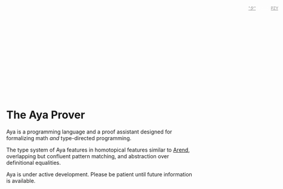 <div class="header-img">
  <div class="header-img-copyright">
    <a href="https://www.pixiv.net/artworks/88666068">"夕"</a>
    &copy; 2021
    <a href="https://www.pixiv.net/users/17796967/artworks">PZY</a>.
  </div>
</div>

<div class="spacer"></div>

<!-- <div class="title">The Aya Prover</div> -->

<style>
.header-img {
  position: absolute;
  left: 0;
  top: 0;
  width: 100%;
  height: 50%;
  background-image: url('/static/img/index/header.jpg');
  background-size: cover;
  background-position: center;
  text-align: center;
  padding: 0;
}

.header-img-copyright {
  position: absolute;
  bottom: 10px;
  right: 10px;
  opacity: 0.5;
  color: white;
  font-size: 10px;
}

.spacer {
  position: relative;
  top: 0;
  left: 0;
  height: /* 45vh */ 54vh;
}

.title {
  position: relative;
  z-index: 2;
  background: #eee;
  max-width: 15em;
  font-size: 2em;
  padding: 1em;
}

.code-example {
  float: right;
  width: 200px;
  word-wrap: break-word;
}
</style>

# The Aya Prover

Aya is a programming language and a proof assistant designed for formalizing math _and_ type-directed programming.

The type system of Aya features in homotopical features similar to [Arend],
overlapping but confluent pattern matching, and abstraction over definitional equalities.

Aya is under active development. Please be patient until future information is available.

 [Arend]: https://arend-lang.github.io
